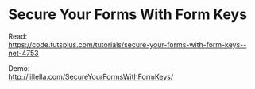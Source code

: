 # Secure Your Forms With Form Keys

Read:  
https://code.tutsplus.com/tutorials/secure-your-forms-with-form-keys--net-4753

Demo:  
http://jillella.com/SecureYourFormsWithFormKeys/
